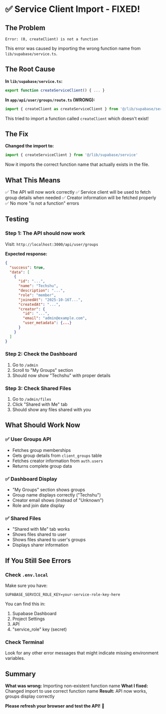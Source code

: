 # ✅ Service Client Import - FIXED!

## The Problem
```
Error: (0, createClient) is not a function
```

This error was caused by importing the wrong function name from `lib/supabase/service.ts`.

## The Root Cause

**In `lib/supabase/service.ts`:**
```typescript
export function createServiceClient() { ... }
```

**In `app/api/user/groups/route.ts` (WRONG):**
```typescript
import { createClient as createServiceClient } from '@/lib/supabase/service'
```

This tried to import a function called `createClient` which doesn't exist!

## The Fix

**Changed the import to:**
```typescript
import { createServiceClient } from '@/lib/supabase/service'
```

Now it imports the correct function name that actually exists in the file.

## What This Means

✅ The API will now work correctly
✅ Service client will be used to fetch group details when needed
✅ Creator information will be fetched properly
✅ No more "is not a function" errors

## Testing

### Step 1: The API should now work
Visit: `http://localhost:3000/api/user/groups`

**Expected response:**
```json
{
  "success": true,
  "data": [
    {
      "id": "...",
      "name": "Techshu",
      "description": "...",
      "role": "member",
      "joinedAt": "2025-10-16T...",
      "createdAt": "...",
      "creator": {
        "id": "...",
        "email": "admin@example.com",
        "user_metadata": {...}
      }
    }
  ]
}
```

### Step 2: Check the Dashboard
1. Go to `/admin`
2. Scroll to "My Groups" section
3. Should now show "Techshu" with proper details

### Step 3: Check Shared Files
1. Go to `/admin/files`
2. Click "Shared with Me" tab
3. Should show any files shared with you

## What Should Work Now

### ✅ User Groups API
- Fetches group memberships
- Gets group details from `client_groups` table
- Fetches creator information from `auth.users`
- Returns complete group data

### ✅ Dashboard Display
- "My Groups" section shows groups
- Group name displays correctly ("Techshu")
- Creator email shows (instead of "Unknown")
- Role and join date display

### ✅ Shared Files
- "Shared with Me" tab works
- Shows files shared to user
- Shows files shared to user's groups
- Displays sharer information

## If You Still See Errors

### Check `.env.local`
Make sure you have:
```
SUPABASE_SERVICE_ROLE_KEY=your-service-role-key-here
```

You can find this in:
1. Supabase Dashboard
2. Project Settings
3. API
4. "service_role" key (secret)

### Check Terminal
Look for any other error messages that might indicate missing environment variables.

## Summary

**What was wrong:** Importing non-existent function name
**What I fixed:** Changed import to use correct function name
**Result:** API now works, groups display correctly

**Please refresh your browser and test the API!** 🚀
